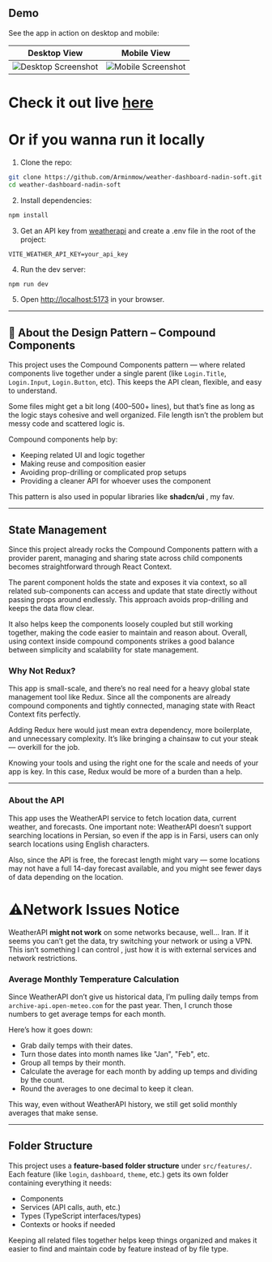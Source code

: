 ## Demo

See the app in action on desktop and mobile:

| Desktop View                                 | Mobile View                                 |
|----------------------------------------------|----------------------------------------------|
| ![Desktop Screenshot](https://github.com/user-attachments/assets/d30cc088-a0ee-48f7-b935-ff474504f6fb) | ![Mobile Screenshot](https://github.com/user-attachments/assets/d0e57143-c5f2-458c-8bb0-0dc1a8d2a2d6) |





# Check it out live [here](https://nadinsoft-weatherdashboard.netlify.app/)

# Or if you wanna run it locally

1. Clone the repo:
```bash
git clone https://github.com/Arminmow/weather-dashboard-nadin-soft.git
cd weather-dashboard-nadin-soft
````

2. Install dependencies:

```bash
npm install
```

3. Get an API key from [weatherapi](https://www.weatherapi.com/) and create a .env file in the root of the project:

```env
VITE_WEATHER_API_KEY=your_api_key
```

4. Run the dev server:

```bash
npm run dev
```

5. Open [http://localhost:5173](http://localhost:5173) in your browser.

---
## 🧠 About the Design Pattern – Compound Components

This project uses the Compound Components pattern — where related components live together under a single parent (like `Login.Title`, `Login.Input`, `Login.Button`, etc). This keeps the API clean, flexible, and easy to understand.

Some files might get a bit long (400–500+ lines), but that’s fine as long as the logic stays cohesive and well organized. File length isn’t the problem but messy code and scattered logic is.

Compound components help by:

- Keeping related UI and logic together  
- Making reuse and composition easier  
- Avoiding prop-drilling or complicated prop setups  
- Providing a cleaner API for whoever uses the component  

This pattern is also used in popular libraries like **shadcn/ui** , my fav.

---

## State Management 

Since this project already rocks the Compound Components pattern with a provider parent, managing and sharing state across child components becomes straightforward through React Context.

The parent component holds the state and exposes it via context, so all related sub-components can access and update that state directly without passing props around endlessly. This approach avoids prop-drilling and keeps the data flow clear.

It also helps keep the components loosely coupled but still working together, making the code easier to maintain and reason about. Overall, using context inside compound components strikes a good balance between simplicity and scalability for state management.


### Why Not Redux?

This app is small-scale, and there’s no real need for a heavy global state management tool like Redux. Since all the components are already compound components and tightly connected, managing state with React Context fits perfectly.

Adding Redux here would just mean extra dependency, more boilerplate, and unnecessary complexity. It’s like bringing a chainsaw to cut your steak — overkill for the job.

Knowing your tools and using the right one for the scale and needs of your app is key. In this case, Redux would be more of a burden than a help.

---
### About the API

This app uses the WeatherAPI service to fetch location data, current weather, and forecasts. One important note: WeatherAPI doesn’t support searching locations in Persian, so even if the app is in Farsi, users can only search locations using English characters.

Also, since the API is free, the forecast length might vary — some locations may not have a full 14-day forecast available, and you might see fewer days of data depending on the location.

# ⚠️Network Issues Notice

WeatherAPI **might not work** on some networks because, well... Iran. 
If it seems you can’t get the data, try switching your network or using a VPN.
This isn’t something I can control , just how it is with external services and network restrictions.


### Average Monthly Temperature Calculation

Since WeatherAPI don’t give us historical data, I’m pulling daily temps from `archive-api.open-meteo.com` for the past year. Then, I crunch those numbers to get average temps for each month.

Here’s how it goes down:

- Grab daily temps with their dates.
- Turn those dates into month names like "Jan", "Feb", etc.
- Group all temps by their month.
- Calculate the average for each month by adding up temps and dividing by the count.
- Round the averages to one decimal to keep it clean.

This way, even without WeatherAPI history, we still get solid monthly averages that make sense.

---
## Folder Structure

This project uses a **feature-based folder structure** under `src/features/`. Each feature (like `login`, `dashboard`, `theme`, etc.) gets its own folder containing everything it needs:

- Components  
- Services (API calls, auth, etc.)  
- Types (TypeScript interfaces/types)  
- Contexts or hooks if needed  

Keeping all related files together helps keep things organized and makes it easier to find and maintain code by feature instead of by file type.




